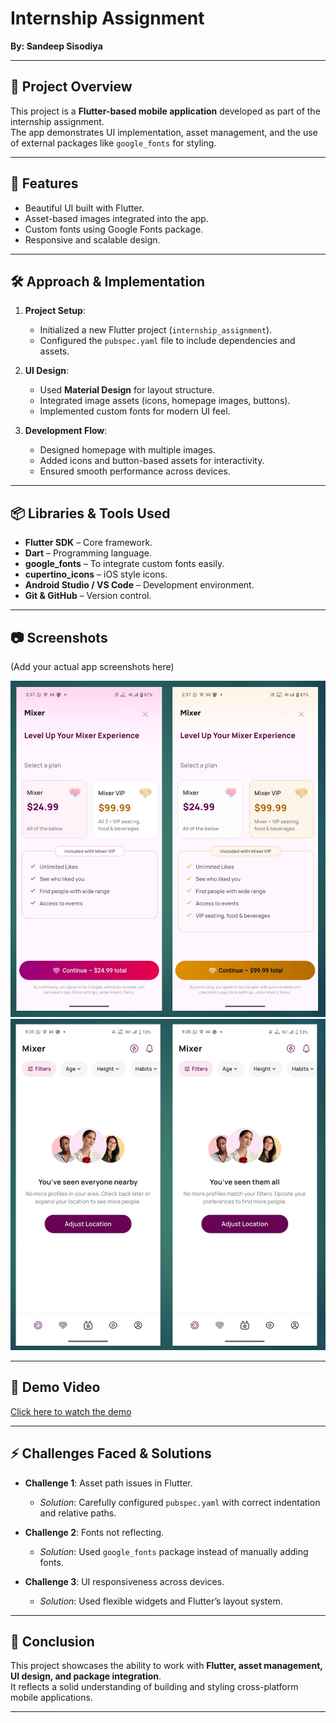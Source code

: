 # Internship Assignment
**By: Sandeep Sisodiya**

---

## 📌 Project Overview
This project is a **Flutter-based mobile application** developed as part of the internship assignment.  
The app demonstrates UI implementation, asset management, and the use of external packages like `google_fonts` for styling.

---

## 🚀 Features
- Beautiful UI built with Flutter.
- Asset-based images integrated into the app.
- Custom fonts using Google Fonts package.
- Responsive and scalable design.

---

## 🛠️ Approach & Implementation
1. **Project Setup**:
    - Initialized a new Flutter project (`internship_assignment`).
    - Configured the `pubspec.yaml` file to include dependencies and assets.

2. **UI Design**:
    - Used **Material Design** for layout structure.
    - Integrated image assets (icons, homepage images, buttons).
    - Implemented custom fonts for modern UI feel.

3. **Development Flow**:
    - Designed homepage with multiple images.
    - Added icons and button-based assets for interactivity.
    - Ensured smooth performance across devices.

---

## 📦 Libraries & Tools Used
- **Flutter SDK** – Core framework.
- **Dart** – Programming language.
- **google_fonts** – To integrate custom fonts easily.
- **cupertino_icons** – iOS style icons.
- **Android Studio / VS Code** – Development environment.
- **Git & GitHub** – Version control.

---

## 📷 Screenshots
(Add your actual app screenshots here)

![Screenshot 1](assets/app_screenshots/img2.png)  
![Screenshot 2](assets/app_screenshots/img1.png)

---

## 🎥 Demo Video
[Click here to watch the demo](https://drive.google.com/file/d/1jb5jHAUGhi4902JIEPaAV9F_qdNeE0k5/view?usp=sharing)

---

## ⚡ Challenges Faced & Solutions
- **Challenge 1**: Asset path issues in Flutter.
    - *Solution*: Carefully configured `pubspec.yaml` with correct indentation and relative paths.

- **Challenge 2**: Fonts not reflecting.
    - *Solution*: Used `google_fonts` package instead of manually adding fonts.

- **Challenge 3**: UI responsiveness across devices.
    - *Solution*: Used flexible widgets and Flutter’s layout system.

---

## 📌 Conclusion
This project showcases the ability to work with **Flutter, asset management, UI design, and package integration**.  
It reflects a solid understanding of building and styling cross-platform mobile applications.

---
